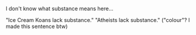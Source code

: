 I don't know what substance means here...

"Ice Cream Koans lack substance."
"Atheists lack substance." ("colour"? I made this sentence btw)